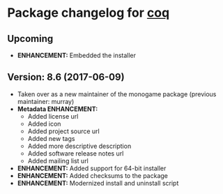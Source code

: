 # Package changelog for [coq](https://chocolatey.org/packages/coq)

## Upcoming
- **ENHANCEMENT:** Embedded the installer

## Version: 8.6 (2017-06-09)
- Taken over as a new maintainer of the monogame package (previous maintainer: murray)
- **Metadata ENHANCEMENT:**
  - Added license url
  - Added icon
  - Added project source url
  - Added new tags
  - Added more descriptive description
  - Added software release notes url
  - Added mailing list url
- **ENHANCEMENT:** Added support for 64-bit installer
- **ENHANCEMENT:** Added checksums to the package
- **ENHANCEMENT:** Modernized install and uninstall script
